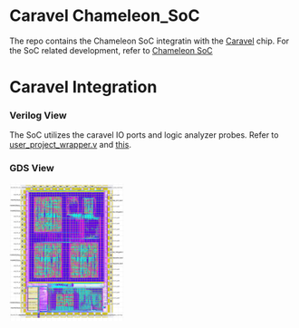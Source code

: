 # Caravel Chameleon_SoC

The repo contains the Chameleon SoC integratin with the [Caravel](https://github.com/efabless/caravel/tree/master) chip. For the SoC related development, refer to [Chameleon SoC](https://github.com/shalan/Chameleon_SoC)

# Caravel Integration 

### Verilog View

The SoC utilizes the caravel IO ports and logic analyzer probes. Refer to [user_project_wrapper.v](verilog/rtl/user_project_wrapper.v) and [this](io.md).

### GDS View

<p align=”center”>
<img src="doc/gds.png" width="40%" height="40%">
</p>

